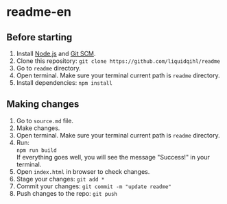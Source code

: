# readme-en

## Before starting

1. Install [Node.js](https://nodejs.org/en/) and [Git SCM](https://git-scm.com/).
2. Clone this repository:
   `git clone https://github.com/liquidqihl/readme`
3. Go to `readme` directory.
4. Open terminal. Make sure your terminal current path is `readme` directory.
5. Install dependencies:
   `npm install`

## Making changes

1. Go to `source.md` file.
2. Make changes.
3. Open terminal. Make sure your terminal current path is `readme` directory.
4. Run:  
   `npm run build`  
   If everything goes well, you will see the message "Success!" in your terminal.
5. Open `index.html` in browser to check changes.
6. Stage your changes: `git add *`
7. Commit your changes: `git commit -m "update readme"`
8. Push changes to the repo: `git push`
